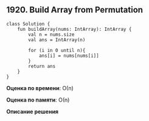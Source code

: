 ## 1920. Build Array from Permutation


```
class Solution {
    fun buildArray(nums: IntArray): IntArray {
        val n = nums.size
        val ans = IntArray(n)

        for (i in 0 until n){
            ans[i] = nums[nums[i]]
        }
        return ans
    }
}

```

**Оценка по времени**: О(n)


**Оценка по памяти**: О(n)


**Описание решения**
```

```

